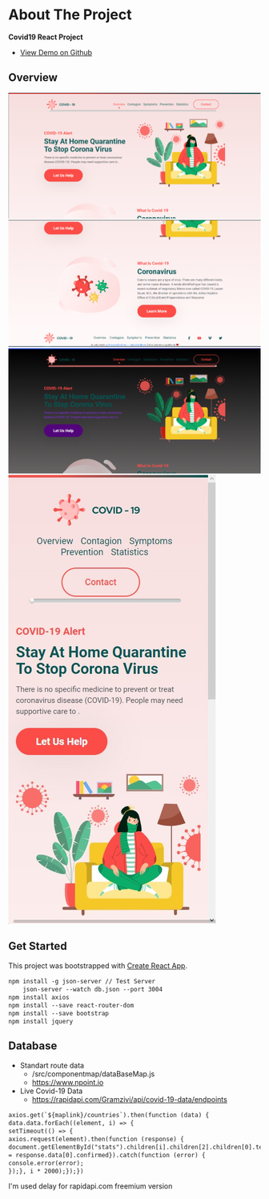

# About The Project
**Covid19 React Project**

 -  [View Demo on Github](https://klcahmet.github.io/kodluyoruz-final-proje/)
  

## Overview
![enter image description here](https://raw.githubusercontent.com/KlcAhmet/kodluyoruz-final-proje/master/screenshot/Screenshot_2.png)
![enter image description here](https://raw.githubusercontent.com/KlcAhmet/kodluyoruz-final-proje/master/screenshot/Screenshot_4.png)
![enter image description here](https://raw.githubusercontent.com/KlcAhmet/kodluyoruz-final-proje/master/screenshot/Screenshot_5.png)
![enter image description here](https://raw.githubusercontent.com/KlcAhmet/kodluyoruz-final-proje/master/screenshot/klcahmet.github.io-iPhone-XR-XS-Max-414x896.png)


## Get Started

This project was bootstrapped with [Create React App](https://github.com/facebook/create-react-app).

```
npm install -g json-server // Test Server
	json-server --watch db.json --port 3004
npm install axios
npm install --save react-router-dom
npm install --save bootstrap
npm install jquery
```

## Database

 - Standart route data
	 - /src/componentmap/dataBaseMap.js
	 - https://www.npoint.io
 - Live Covid-19 Data
	 - https://rapidapi.com/Gramzivi/api/covid-19-data/endpoints
```
axios.get(`${maplink}/countries`).then(function (data) {
data.data.forEach((element, i) => {
setTimeout(() => {
axios.request(element).then(function (response) {
document.getElementById("stats").children[i].children[2].children[0].textContent = response.data[0].confirmed}).catch(function (error) {
console.error(error);
});}, i * 2000);});})
```
I'm used delay for rapidapi.com freemium version
